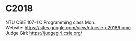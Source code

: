 # C2018
NTU CSIE 107-1 C Programming class Mon.  
Website: https://sites.google.com/view/ntucsie-c2018/home  
Judge Girl: https://judgegirl.csie.org/
